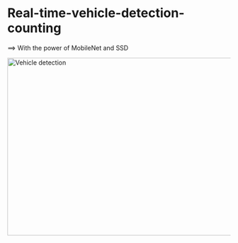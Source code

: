 # Real-time-vehicle-detection-counting

==> With the power of MobileNet and SSD

<img src="[path/to/your.gif](https://github.com/naziaperwaiz/Real-time-vehicle-counting/blob/main/output.gif)" width="600" height="400" alt="Vehicle detection">

